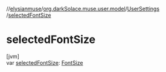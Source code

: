 //[elysianmuse](../../../index.md)/[org.darkSolace.muse.user.model](../index.md)/[UserSettings](index.md)
/[selectedFontSize](selected-font-size.md)

# selectedFontSize

[jvm]\
var [selectedFontSize](selected-font-size.md): [FontSize](../../org.darkSolace.muse.layout.model/-font-size/index.md)

